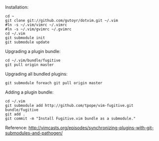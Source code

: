 Installation:

    cd ~
    git clone git://github.com/gutoyr/dotvim.git ~/.vim
    #ln -s ~/.vim/vimrc ~/.vimrc
    #ln -s ~/.vim/gvimrc ~/.gvimrc
    cd ~/.vim
    git submodule init
    git submodule update


Upgrading a plugin bundle:

    cd ~/.vim/bundle/fugitive
    git pull origin master


Upgrading all bundled plugins:

    git submodule foreach git pull origin master

Adding a plugin bundle:

    cd ~/.vim
    git submodule add http://github.com/tpope/vim-fugitive.git bundle/fugitive
    git add .
    git commit -m "Install Fugitive.vim bundle as a submodule."

Reference: http://vimcasts.org/episodes/synchronizing-plugins-with-git-submodules-and-pathogen/
